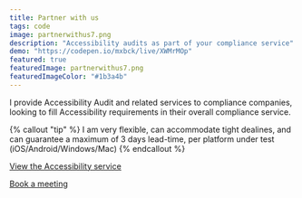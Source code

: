 ```yaml
---
title: Partner with us 
tags: code
image: partnerwithus7.png
description: "Accessibility audits as part of your compliance service"
demo: "https://codepen.io/mxbck/live/XWMrMOp"
featured: true
featuredImage: partnerwithus7.png
featuredImageColor: "#1b3a4b"
---
```


I provide Accessibility Audit and related services to compliance companies, looking to fill Accessibility requirements in their overall compliance service.

{% callout "tip" %}
I am very flexible, can accommodate tight dealines, and can guarantee a maximum of 3 days lead-time, per platform under test (iOS/Android/Windows/Mac)
{% endcallout %}

[View the Accessibility service](https://jaffamonkey.com/services/accessibility-audit/)

<a href="https://calendly.com/jaffamonkeyltd/intro-call" class="btn btn--primary" target="_blank" rel="noopener noreferrer" title="Book a meeting on Calendly">Book a meeting</a>